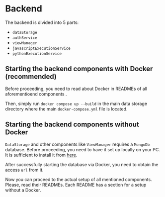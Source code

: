 # Backend

The backend is divided into 5 parts:
- `dataStorage`
- `authService`
- `viewManager`
- `javascriptExecutionService`
- `pythonExecutionService`

## Starting the backend components with Docker (recommended)

Before proceeding, you need to read about Docker in READMEs of all aforementioend components .

Then, simply run `docker compose up --build` in the main data storage directory where the main `docker-compose.yml` file is located.

## Starting the backend components without Docker

`DataStorage` and other components like `ViewManager` requires a `MongoDb` database. Before proceeding, you need to have it set up locally on your PC. It is sufficient to install it from [here](https://www.mongodb.com/docs/manual/installation/).

After successfully starting the database via Docker, you need to obtain the access `url` from it.

Now you can proceed to the actual setup of all mentioned components. Please, read their READMEs. Each README has a section for a setup without a Docker.